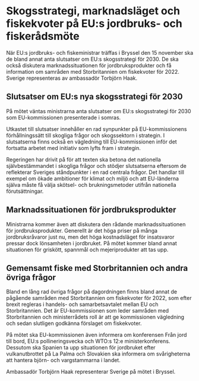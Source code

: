 # Skogsstrategi, marknadsläget och fiskekvoter på EU:s jordbruks- och fiskerådsmöte

När EU:s jordbruks- och fiskeministrar träffas i Bryssel den 15 november ska de bland annat anta slutsatser om EU:s skogsstrategi för 2030. De ska också diskutera marknadssituationen för jordbruksprodukter och få information om samråden med Storbritannien om fiskekvoter för 2022. Sverige representeras av ambassadör Torbjörn Haak.

## Slutsatser om EU:s nya skogsstrategi för 2030

På mötet väntas ministrarna anta slutsatser om EU:s skogsstrategi för 2030 som EU-kommissionen presenterade i somras.

Utkastet till slutsatser innehåller en rad synpunkter på EU-kommissionens förhållningssätt till skogliga frågor och skogssektorn i strategin. I slutsatserna finns också en vägledning till EU-kommissionen inför det fortsatta arbetet med initiativ som lyfts fram i strategin.

Regeringen har drivit på för att texten ska betona det nationella självbestämmandet i skogliga frågor och stödjer slutsatserna eftersom de reflekterar Sveriges ståndpunkter i en rad centrala frågor. Det handlar till exempel om ökade ambitioner för klimat och miljö och att EU-länderna själva måste få välja skötsel- och brukningsmetoder utifrån nationella förutsättningar.

## Marknadssituationen för jordbruksprodukter

Ministrarna kommer även att diskutera den rådande marknadssituationen för jordbruksprodukter. Generellt är det höga priser på många jordbruksråvaror just nu, men det höga kostnadsläget för insatsvaror pressar dock lönsamheten i jordbruket. På mötet kommer bland annat situationen för griskött, spannmål och mejeriprodukter att tas upp.

## Gemensamt fiske med Storbritannien och andra övriga frågor

Bland en lång rad övriga frågor på dagordningen finns bland annat de pågående samråden med Storbritannien om fiskekvoter för 2022, som efter brexit regleras i handels- och samarbetsavtalet mellan EU och Storbritannien. Det är EU-kommissionen som leder samråden med Storbritannien och ministerrådets roll är att ge kommissionen vägledning och sedan slutligen godkänna förslaget om fiskekvoter.

På mötet ska EU-kommissionen även informera om konferensen Från jord till bord, EU:s pollineringsvecka och WTO:s 12:e ministerkonferens. Dessutom ska Spanien ta upp situationen för jordbruket efter vulkanutbrottet på La Palma och Slovakien ska informera om svårigheterna att hantera björn- och vargstammarna i landet.

Ambassadör Torbjörn Haak representerar Sverige på mötet i Bryssel.
